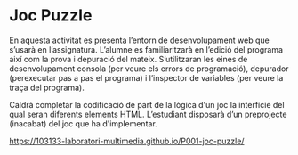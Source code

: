 # Joc Puzzle

En aquesta activitat es presenta l’entorn de desenvolupament web que s’usarà en l’assignatura.
L’alumne es familiaritzarà en l’edició del programa així com la prova i depuració del mateix. S’utilitzaran
les eines de desenvolupament consola (per veure els errors de programació), depurador (perexecutar
pas a pas el programa) i l’inspector de variables (per veure la traça del programa).

Caldrà completar la codificació de part de la lògica d'un joc la interfície del qual seran diferents elements
HTML. L’estudiant disposarà d’un preprojecte (inacabat) del joc que ha d'implementar.

https://103133-laboratori-multimedia.github.io/P001-joc-puzzle/
